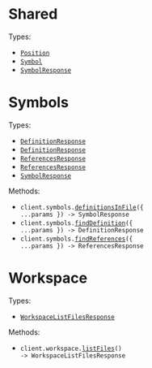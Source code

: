 # Shared

Types:

- <code><a href="./src/resources/shared.ts">Position</a></code>
- <code><a href="./src/resources/shared.ts">Symbol</a></code>
- <code><a href="./src/resources/shared.ts">SymbolResponse</a></code>

# Symbols

Types:

- <code><a href="./src/resources/symbols.ts">DefinitionResponse</a></code>
- <code><a href="./src/resources/symbols.ts">DefinitionResponse</a></code>
- <code><a href="./src/resources/symbols.ts">ReferencesResponse</a></code>
- <code><a href="./src/resources/symbols.ts">ReferencesResponse</a></code>
- <code><a href="./src/resources/symbols.ts">SymbolResponse</a></code>

Methods:

- <code title="get /symbol/definitions-in-file">client.symbols.<a href="./src/resources/symbols.ts">definitionsInFile</a>({ ...params }) -> SymbolResponse</code>
- <code title="post /symbol/find-definition">client.symbols.<a href="./src/resources/symbols.ts">findDefinition</a>({ ...params }) -> DefinitionResponse</code>
- <code title="post /symbol/find-references">client.symbols.<a href="./src/resources/symbols.ts">findReferences</a>({ ...params }) -> ReferencesResponse</code>

# Workspace

Types:

- <code><a href="./src/resources/workspace.ts">WorkspaceListFilesResponse</a></code>

Methods:

- <code title="get /workspace/list-files">client.workspace.<a href="./src/resources/workspace.ts">listFiles</a>() -> WorkspaceListFilesResponse</code>
